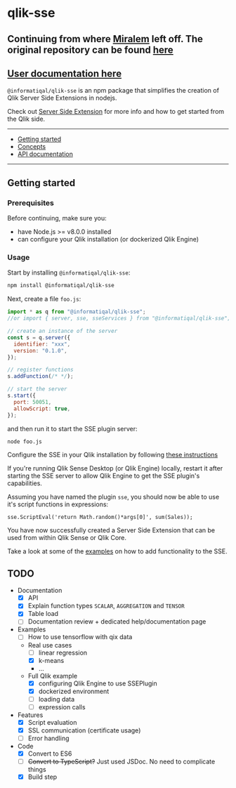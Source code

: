 # qlik-sse

## Continuing from where [Miralem](https://github.com/miralemd) left off. The original repository can be found [here](https://github.com/miralemd/qlik-sse)

## [User documentation here](https://docs.informatiqal.com/qlik-sse/)

`@informatiqal/qlik-sse` is an npm package that simplifies the creation of Qlik Server Side Extensions in nodejs.

Check out [Server Side Extension](https://github.com/qlik-oss/server-side-extension) for more info and how to get started from the Qlik side.

---

- [Getting started](#getting-started)
- [Concepts](./docs/concepts.md)
- [API documentation](./docs/api.md)

---

## Getting started

### Prerequisites

Before continuing, make sure you:

- have Node.js >= v8.0.0 installed
- can configure your Qlik installation (or dockerized Qlik Engine)

### Usage

Start by installing `@informatiqal/qlik-sse`:

```sh
npm install @informatiqal/qlik-sse
```

Next, create a file `foo.js`:

```js
import * as q from "@informatiqal/qlik-sse";
//or import { server, sse, sseServices } from "@informatiqal/qlik-sse";

// create an instance of the server
const s = q.server({
  identifier: "xxx",
  version: "0.1.0",
});

// register functions
s.addFunction(/* */);

// start the server
s.start({
  port: 50051,
  allowScript: true,
});
```

and then run it to start the SSE plugin server:

```sh
node foo.js
```

Configure the SSE in your Qlik installation by following [these instructions](https://github.com/qlik-oss/server-side-extension/blob/master/docs/configuration.md)

If you're running Qlik Sense Desktop (or Qlik Engine) locally, restart it after starting the SSE server to allow Qlik Engine to get the SSE plugin's capabilities.

Assuming you have named the plugin `sse`, you should now be able to use it's script functions in expressions:

```basic
sse.ScriptEval('return Math.random()*args[0]', sum(Sales));
```

You have now successfully created a Server Side Extension that can be used from within Qlik Sense or Qlik Core.

Take a look at some of the [examples](./examples) on how to add functionality to the SSE.

## TODO

- Documentation
  - [x] API
  - [x] Explain function types `SCALAR`, `AGGREGATION` and `TENSOR`
  - [x] Table load
  - [ ] Documentation review + dedicated help/documentation page
- Examples
  - [ ] How to use tensorflow with qix data
  - Real use cases
    - [ ] linear regression
    - [x] k-means
    - ...
  - Full Qlik example
    - [x] configuring Qlik Engine to use SSEPlugin
    - [x] dockerized environment
    - [ ] loading data
    - [ ] expression calls
- Features
  - [x] Script evaluation
  - [x] SSL communication (certificate usage)
  - [ ] Error handling
- Code
  - [x] Convert to ES6
  - [ ] ~~Convert to TypeScript?~~ Just used JSDoc. No need to complicate things
  - [x] Build step
